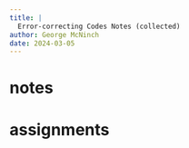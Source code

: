 ```yaml
---
title: |
  Error-correcting Codes Notes (collected)
author: George McNinch  
date: 2024-03-05
---
```


# notes


# assignments

